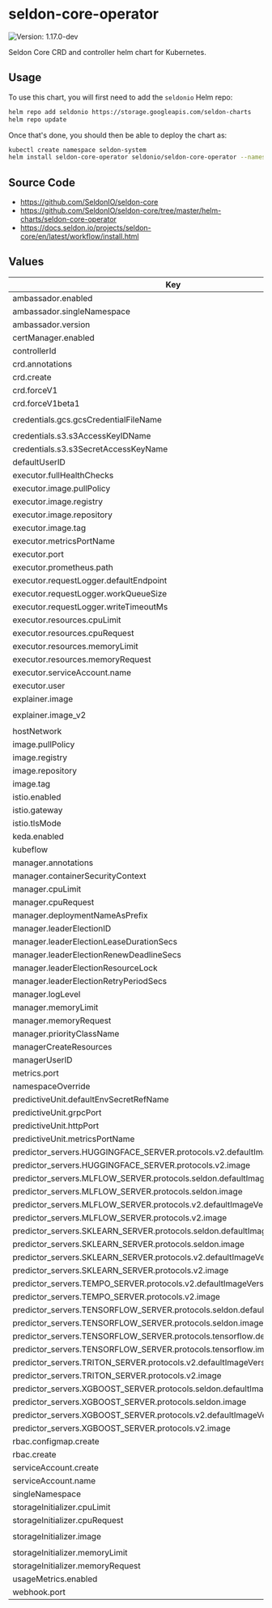 # seldon-core-operator

![Version: 1.17.0-dev](https://img.shields.io/static/v1?label=Version&message=1.17.0--dev&color=informational&style=flat-square)

Seldon Core CRD and controller helm chart for Kubernetes.

## Usage

To use this chart, you will first need to add the `seldonio` Helm repo:

```bash
helm repo add seldonio https://storage.googleapis.com/seldon-charts
helm repo update
```

Once that's done, you should then be able to deploy the chart as:

```bash
kubectl create namespace seldon-system
helm install seldon-core-operator seldonio/seldon-core-operator --namespace seldon-system
```

## Source Code

* <https://github.com/SeldonIO/seldon-core>
* <https://github.com/SeldonIO/seldon-core/tree/master/helm-charts/seldon-core-operator>
* <https://docs.seldon.io/projects/seldon-core/en/latest/workflow/install.html>

## Values

| Key | Type | Default | Description |
|-----|------|---------|-------------|
| ambassador.enabled | bool | `false` |  |
| ambassador.singleNamespace | bool | `false` |  |
| ambassador.version | string | `"v2"` |  |
| certManager.enabled | bool | `false` |  |
| controllerId | string | `""` |  |
| crd.annotations | object | `{}` |  |
| crd.create | bool | `true` |  |
| crd.forceV1 | bool | `false` |  |
| crd.forceV1beta1 | bool | `false` |  |
| credentials.gcs.gcsCredentialFileName | string | `"gcloud-application-credentials.json"` |  |
| credentials.s3.s3AccessKeyIDName | string | `"awsAccessKeyID"` |  |
| credentials.s3.s3SecretAccessKeyName | string | `"awsSecretAccessKey"` |  |
| defaultUserID | string | `"8888"` |  |
| executor.fullHealthChecks | bool | `false` |  |
| executor.image.pullPolicy | string | `"IfNotPresent"` |  |
| executor.image.registry | string | `"docker.io"` |  |
| executor.image.repository | string | `"seldonio/seldon-core-executor"` |  |
| executor.image.tag | string | `"1.17.0-dev"` |  |
| executor.metricsPortName | string | `"metrics"` |  |
| executor.port | int | `8000` |  |
| executor.prometheus.path | string | `"/prometheus"` |  |
| executor.requestLogger.defaultEndpoint | string | `"http://default-broker"` |  |
| executor.requestLogger.workQueueSize | int | `10000` |  |
| executor.requestLogger.writeTimeoutMs | int | `2000` |  |
| executor.resources.cpuLimit | string | `"500m"` |  |
| executor.resources.cpuRequest | string | `"500m"` |  |
| executor.resources.memoryLimit | string | `"512Mi"` |  |
| executor.resources.memoryRequest | string | `"512Mi"` |  |
| executor.serviceAccount.name | string | `"default"` |  |
| executor.user | int | `8888` |  |
| explainer.image | string | `"seldonio/alibiexplainer:1.17.0-dev"` |  |
| explainer.image_v2 | string | `"seldonio/mlserver:1.3.2-alibi-explain"` |  |
| hostNetwork | bool | `false` |  |
| image.pullPolicy | string | `"IfNotPresent"` |  |
| image.registry | string | `"docker.io"` |  |
| image.repository | string | `"seldonio/seldon-core-operator"` |  |
| image.tag | string | `"1.17.0-dev"` |  |
| istio.enabled | bool | `false` |  |
| istio.gateway | string | `"istio-system/seldon-gateway"` |  |
| istio.tlsMode | string | `""` |  |
| keda.enabled | bool | `false` |  |
| kubeflow | bool | `false` |  |
| manager.annotations | object | `{}` |  |
| manager.containerSecurityContext | object | `{}` |  |
| manager.cpuLimit | string | `"500m"` |  |
| manager.cpuRequest | string | `"100m"` |  |
| manager.deploymentNameAsPrefix | bool | `false` |  |
| manager.leaderElectionID | string | `"a33bd623.machinelearning.seldon.io"` |  |
| manager.leaderElectionLeaseDurationSecs | int | `15` |  |
| manager.leaderElectionRenewDeadlineSecs | int | `10` |  |
| manager.leaderElectionResourceLock | string | `nil` |  |
| manager.leaderElectionRetryPeriodSecs | int | `2` |  |
| manager.logLevel | string | `"INFO"` |  |
| manager.memoryLimit | string | `"300Mi"` |  |
| manager.memoryRequest | string | `"200Mi"` |  |
| manager.priorityClassName | string | `nil` |  |
| managerCreateResources | bool | `false` |  |
| managerUserID | int | `8888` |  |
| metrics.port | int | `8080` |  |
| namespaceOverride | string | `""` |  |
| predictiveUnit.defaultEnvSecretRefName | string | `""` |  |
| predictiveUnit.grpcPort | int | `9500` |  |
| predictiveUnit.httpPort | int | `9000` |  |
| predictiveUnit.metricsPortName | string | `"metrics"` |  |
| predictor_servers.HUGGINGFACE_SERVER.protocols.v2.defaultImageVersion | string | `"1.3.2-huggingface"` |  |
| predictor_servers.HUGGINGFACE_SERVER.protocols.v2.image | string | `"seldonio/mlserver"` |  |
| predictor_servers.MLFLOW_SERVER.protocols.seldon.defaultImageVersion | string | `"1.17.0-dev"` |  |
| predictor_servers.MLFLOW_SERVER.protocols.seldon.image | string | `"seldonio/mlflowserver"` |  |
| predictor_servers.MLFLOW_SERVER.protocols.v2.defaultImageVersion | string | `"1.3.2-mlflow"` |  |
| predictor_servers.MLFLOW_SERVER.protocols.v2.image | string | `"seldonio/mlserver"` |  |
| predictor_servers.SKLEARN_SERVER.protocols.seldon.defaultImageVersion | string | `"1.17.0-dev"` |  |
| predictor_servers.SKLEARN_SERVER.protocols.seldon.image | string | `"seldonio/sklearnserver"` |  |
| predictor_servers.SKLEARN_SERVER.protocols.v2.defaultImageVersion | string | `"1.3.2-sklearn"` |  |
| predictor_servers.SKLEARN_SERVER.protocols.v2.image | string | `"seldonio/mlserver"` |  |
| predictor_servers.TEMPO_SERVER.protocols.v2.defaultImageVersion | string | `"1.3.2-slim"` |  |
| predictor_servers.TEMPO_SERVER.protocols.v2.image | string | `"seldonio/mlserver"` |  |
| predictor_servers.TENSORFLOW_SERVER.protocols.seldon.defaultImageVersion | string | `"1.17.0-dev"` |  |
| predictor_servers.TENSORFLOW_SERVER.protocols.seldon.image | string | `"seldonio/tfserving-proxy"` |  |
| predictor_servers.TENSORFLOW_SERVER.protocols.tensorflow.defaultImageVersion | string | `"2.1.0"` |  |
| predictor_servers.TENSORFLOW_SERVER.protocols.tensorflow.image | string | `"tensorflow/serving"` |  |
| predictor_servers.TRITON_SERVER.protocols.v2.defaultImageVersion | string | `"21.08-py3"` |  |
| predictor_servers.TRITON_SERVER.protocols.v2.image | string | `"nvcr.io/nvidia/tritonserver"` |  |
| predictor_servers.XGBOOST_SERVER.protocols.seldon.defaultImageVersion | string | `"1.17.0-dev"` |  |
| predictor_servers.XGBOOST_SERVER.protocols.seldon.image | string | `"seldonio/xgboostserver"` |  |
| predictor_servers.XGBOOST_SERVER.protocols.v2.defaultImageVersion | string | `"1.3.2-xgboost"` |  |
| predictor_servers.XGBOOST_SERVER.protocols.v2.image | string | `"seldonio/mlserver"` |  |
| rbac.configmap.create | bool | `true` |  |
| rbac.create | bool | `true` |  |
| serviceAccount.create | bool | `true` |  |
| serviceAccount.name | string | `"seldon-manager"` |  |
| singleNamespace | bool | `false` |  |
| storageInitializer.cpuLimit | string | `"1"` |  |
| storageInitializer.cpuRequest | string | `"100m"` |  |
| storageInitializer.image | string | `"seldonio/rclone-storage-initializer:1.17.0-dev"` |  |
| storageInitializer.memoryLimit | string | `"1Gi"` |  |
| storageInitializer.memoryRequest | string | `"100Mi"` |  |
| usageMetrics.enabled | bool | `false` |  |
| webhook.port | int | `4443` |  |
